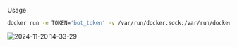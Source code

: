 Usage
```bash
docker run -e TOKEN='bot_token' -v /var/run/docker.sock:/var/run/docker.sock --privileged hexqueller/shellix
```
![2024-11-20 14-33-29](https://github.com/user-attachments/assets/c99c0144-f053-49a5-a5ea-eeb6dc952992)
